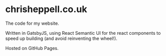 # chrisheppell.co.uk

The code for my website.

Written in GatsbyJS, using React Semantic UI for the react components to speed up building (and avoid reinventing the wheel!).

Hosted on GitHub Pages.